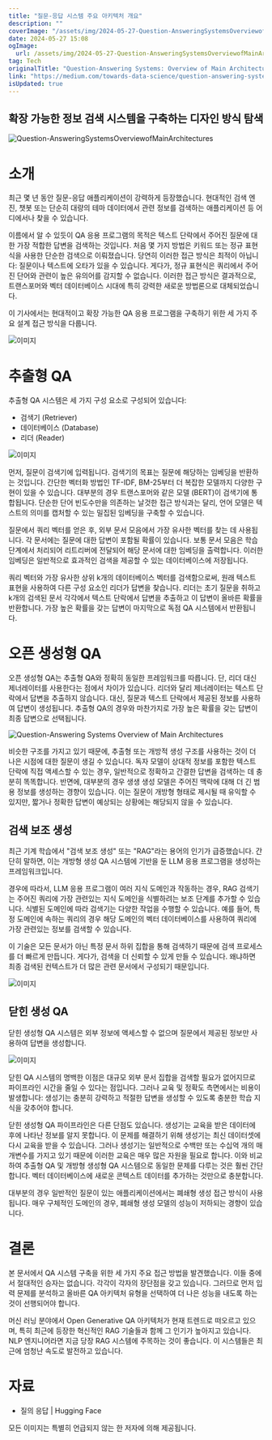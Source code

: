```yaml
---
title: "질문-응답 시스템 주요 아키텍처 개요"
description: ""
coverImage: "/assets/img/2024-05-27-Question-AnsweringSystemsOverviewofMainArchitectures_0.png"
date: 2024-05-27 15:08
ogImage:
  url: /assets/img/2024-05-27-Question-AnsweringSystemsOverviewofMainArchitectures_0.png
tag: Tech
originalTitle: "Question-Answering Systems: Overview of Main Architectures"
link: "https://medium.com/towards-data-science/question-answering-systems-overview-of-main-architectures-46b94d58bae6"
isUpdated: true
---
```


## 확장 가능한 정보 검색 시스템을 구축하는 디자인 방식 탐색

![Question-AnsweringSystemsOverviewofMainArchitectures](/assets/img/2024-05-27-Question-AnsweringSystemsOverviewofMainArchitectures_0.png)

# 소개

최근 몇 년 동안 질문-응답 애플리케이션이 강력하게 등장했습니다. 현대적인 검색 엔진, 챗봇 또는 단순히 대량의 테마 데이터에서 관련 정보를 검색하는 애플리케이션 등 어디에서나 찾을 수 있습니다.

<div class="content-ad"></div>

이름에서 알 수 있듯이 QA 응용 프로그램의 목적은 텍스트 단락에서 주어진 질문에 대한 가장 적합한 답변을 검색하는 것입니다. 처음 몇 가지 방법은 키워드 또는 정규 표현식을 사용한 단순한 검색으로 이뤄졌습니다. 당연히 이러한 접근 방식은 최적이 아닙니다: 질문이나 텍스트에 오타가 있을 수 있습니다. 게다가, 정규 표현식은 쿼리에서 주어진 단어와 관련이 높은 유의어를 감지할 수 없습니다. 이러한 접근 방식은 결과적으로, 트랜스포머와 벡터 데이터베이스 시대에 특히 강력한 새로운 방법론으로 대체되었습니다.

이 기사에서는 현대적이고 확장 가능한 QA 응용 프로그램을 구축하기 위한 세 가지 주요 설계 접근 방식을 다룹니다.

![이미지](/assets/img/2024-05-27-Question-AnsweringSystemsOverviewofMainArchitectures_1.png)

# 추출형 QA

<div class="content-ad"></div>

추출형 QA 시스템은 세 가지 구성 요소로 구성되어 있습니다:

- 검색기 (Retriever)
- 데이터베이스 (Database)
- 리더 (Reader)

![이미지](/assets/img/2024-05-27-Question-AnsweringSystemsOverviewofMainArchitectures_2.png)

먼저, 질문이 검색기에 입력됩니다. 검색기의 목표는 질문에 해당하는 임베딩을 반환하는 것입니다. 간단한 벡터화 방법인 TF-IDF, BM-25부터 더 복잡한 모델까지 다양한 구현이 있을 수 있습니다. 대부분의 경우 트랜스포머와 같은 모델 (BERT)이 검색기에 통합됩니다. 단순한 단어 빈도수만을 의존하는 날것한 접근 방식과는 달리, 언어 모델은 텍스트의 의미를 캡처할 수 있는 밀집된 임베딩을 구축할 수 있습니다.

<div class="content-ad"></div>

질문에서 쿼리 벡터를 얻은 후, 외부 문서 모음에서 가장 유사한 벡터를 찾는 데 사용됩니다. 각 문서에는 질문에 대한 답변이 포함될 확률이 있습니다. 보통 문서 모음은 학습 단계에서 처리되어 리트리버에 전달되어 해당 문서에 대한 임베딩을 출력합니다. 이러한 임베딩은 일반적으로 효과적인 검색을 제공할 수 있는 데이터베이스에 저장됩니다.

쿼리 벡터와 가장 유사한 상위 k개의 데이터베이스 벡터를 검색함으로써, 원래 텍스트 표현을 사용하여 다른 구성 요소인 리더가 답변을 찾습니다. 리더는 초기 질문을 취하고 k개의 검색된 문서 각각에서 텍스트 단락에서 답변을 추출하고 이 답변이 올바른 확률을 반환합니다. 가장 높은 확률을 갖는 답변이 마지막으로 독점 QA 시스템에서 반환됩니다.

# 오픈 생성형 QA

오픈 생성형 QA는 추출형 QA와 정확히 동일한 프레임워크를 따릅니다. 단, 리더 대신 제너레이터를 사용한다는 점에서 차이가 있습니다. 리더와 달리 제너레이터는 텍스트 단락에서 답변을 추출하지 않습니다. 대신, 질문과 텍스트 단락에서 제공된 정보를 사용하여 답변이 생성됩니다. 추출형 QA의 경우와 마찬가지로 가장 높은 확률을 갖는 답변이 최종 답변으로 선택됩니다.

<div class="content-ad"></div>

![Question-Answering Systems Overview of Main Architectures](/assets/img/2024-05-27-Question-AnsweringSystemsOverviewofMainArchitectures_3.png)

비슷한 구조를 가지고 있기 때문에, 추출형 또는 개방적 생성 구조를 사용하는 것이 더 나은 시점에 대한 질문이 생길 수 있습니다. 독자 모델이 상대적 정보를 포함한 텍스트 단락에 직접 액세스할 수 있는 경우, 일반적으로 정확하고 간결한 답변을 검색하는 데 충분히 똑똑합니다. 반면에, 대부분의 경우 생생 생성 모델은 주어진 맥락에 대해 더 긴 범용 정보를 생성하는 경향이 있습니다. 이는 질문이 개방형 형태로 제시될 때 유익할 수 있지만, 짧거나 정확한 답변이 예상되는 상황에는 해당되지 않을 수 있습니다.

## 검색 보조 생성

최근 기계 학습에서 "검색 보조 생성" 또는 "RAG"라는 용어의 인기가 급증했습니다. 간단히 말하면, 이는 개방형 생성 QA 시스템에 기반을 둔 LLM 응용 프로그램을 생성하는 프레임워크입니다.

<div class="content-ad"></div>

경우에 따라서, LLM 응용 프로그램이 여러 지식 도메인과 작동하는 경우, RAG 검색기는 주어진 쿼리에 가장 관련있는 지식 도메인을 식별하려는 보조 단계를 추가할 수 있습니다. 식별된 도메인에 따라 검색기는 다양한 작업을 수행할 수 있습니다. 예를 들어, 특정 도메인에 속하는 쿼리의 경우 해당 도메인의 벡터 데이터베이스를 사용하여 쿼리에 가장 관련있는 정보를 검색할 수 있습니다.

이 기술은 모든 문서가 아닌 특정 문서 하위 집합을 통해 검색하기 때문에 검색 프로세스를 더 빠르게 만듭니다. 게다가, 검색을 더 신뢰할 수 있게 만들 수 있습니다. 왜냐하면 최종 검색된 컨텍스트가 더 많은 관련 문서에서 구성되기 때문입니다.

![이미지](/assets/img/2024-05-27-Question-AnsweringSystemsOverviewofMainArchitectures_4.png)

## 닫힌 생성 QA

<div class="content-ad"></div>

닫힌 생성형 QA 시스템은 외부 정보에 액세스할 수 없으며 질문에서 제공된 정보만 사용하여 답변을 생성합니다.

![이미지](/assets/img/2024-05-27-Question-AnsweringSystemsOverviewofMainArchitectures_5.png)

닫힌 QA 시스템의 명백한 이점은 대규모 외부 문서 집합을 검색할 필요가 없어지므로 파이프라인 시간을 줄일 수 있다는 점입니다. 그러나 교육 및 정확도 측면에서는 비용이 발생합니다: 생성기는 충분히 강력하고 적절한 답변을 생성할 수 있도록 충분한 학습 지식을 갖추어야 합니다.

닫힌 생성형 QA 파이프라인은 다른 단점도 있습니다. 생성기는 교육을 받은 데이터에 후에 나타난 정보를 알지 못합니다. 이 문제를 해결하기 위해 생성기는 최신 데이터셋에 다시 교육을 받을 수 있습니다. 그러나 생성기는 일반적으로 수백만 또는 수십억 개의 매개변수를 가지고 있기 때문에 이러한 교육은 매우 많은 자원을 필요로 합니다. 이와 비교하여 추출형 QA 및 개방형 생성형 QA 시스템으로 동일한 문제를 다루는 것은 훨씬 간단합니다. 벡터 데이터베이스에 새로운 콘텍스트 데이터를 추가하는 것만으로 충분합니다.

<div class="content-ad"></div>

대부분의 경우 일반적인 질문이 있는 애플리케이션에서는 폐쇄형 생성 접근 방식이 사용됩니다. 매우 구체적인 도메인의 경우, 폐쇄형 생성 모델의 성능이 저하되는 경향이 있습니다.

# 결론

본 문서에서 QA 시스템 구축을 위한 세 가지 주요 접근 방법을 발견했습니다. 이들 중에서 절대적인 승자는 없습니다. 각각이 각자의 장단점을 갖고 있습니다. 그러므로 먼저 입력 문제를 분석하고 올바른 QA 아키텍처 유형을 선택하여 더 나은 성능을 내도록 하는 것이 선행되어야 합니다.

머신 러닝 분야에서 Open Generative QA 아키텍처가 현재 트렌드로 떠오르고 있으며, 특히 최근에 등장한 혁신적인 RAG 기술들과 함께 그 인기가 높아지고 있습니다. NLP 엔지니어라면 지금 당장 RAG 시스템에 주목하는 것이 좋습니다. 이 시스템들은 최근에 엄청난 속도로 발전하고 있습니다.

<div class="content-ad"></div>

# 자료

- 질의 응답 | Hugging Face

모든 이미지는 특별히 언급되지 않는 한 저자에 의해 제공됩니다.
